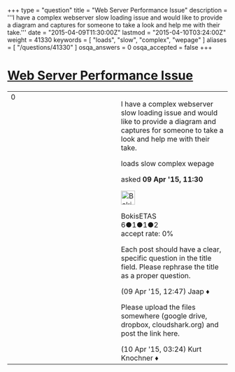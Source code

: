 +++
type = "question"
title = "Web Server Performance Issue"
description = '''I have a complex webserver slow loading issue and would like to provide a diagram and captures for someone to take a look and help me with their take.'''
date = "2015-04-09T11:30:00Z"
lastmod = "2015-04-10T03:24:00Z"
weight = 41330
keywords = [ "loads", "slow", "complex", "wepage" ]
aliases = [ "/questions/41330" ]
osqa_answers = 0
osqa_accepted = false
+++

<div class="headNormal">

# [Web Server Performance Issue](/questions/41330/web-server-performance-issue)

</div>

<div id="main-body">

<div id="askform">

<table id="question-table" style="width:100%;"><colgroup><col style="width: 50%" /><col style="width: 50%" /></colgroup><tbody><tr class="odd"><td style="width: 30px; vertical-align: top"><div class="vote-buttons"><span id="post-41330-upvote" class="ajax-command post-vote up" rel="nofollow" title="I like this post (click again to cancel)"> </span><div id="post-41330-score" class="post-score" title="current number of votes">0</div><span id="post-41330-downvote" class="ajax-command post-vote down" rel="nofollow" title="I dont like this post (click again to cancel)"> </span> <span id="favorite-mark" class="ajax-command favorite-mark" rel="nofollow" title="mark/unmark this question as favorite (click again to cancel)"> </span><div id="favorite-count" class="favorite-count"></div></div></td><td><div id="item-right"><div class="question-body"><p>I have a complex webserver slow loading issue and would like to provide a diagram and captures for someone to take a look and help me with their take.</p></div><div id="question-tags" class="tags-container tags"><span class="post-tag tag-link-loads" rel="tag" title="see questions tagged &#39;loads&#39;">loads</span> <span class="post-tag tag-link-slow" rel="tag" title="see questions tagged &#39;slow&#39;">slow</span> <span class="post-tag tag-link-complex" rel="tag" title="see questions tagged &#39;complex&#39;">complex</span> <span class="post-tag tag-link-wepage" rel="tag" title="see questions tagged &#39;wepage&#39;">wepage</span></div><div id="question-controls" class="post-controls"></div><div class="post-update-info-container"><div class="post-update-info post-update-info-user"><p>asked <strong>09 Apr '15, 11:30</strong></p><img src="https://secure.gravatar.com/avatar/cd7a383fd17f7bbde6414e7910d28fb9?s=32&amp;d=identicon&amp;r=g" class="gravatar" width="32" height="32" alt="BokisETAS&#39;s gravatar image" /><p><span>BokisETAS</span><br />
<span class="score" title="6 reputation points">6</span><span title="1 badges"><span class="badge1">●</span><span class="badgecount">1</span></span><span title="1 badges"><span class="silver">●</span><span class="badgecount">1</span></span><span title="2 badges"><span class="bronze">●</span><span class="badgecount">2</span></span><br />
<span class="accept_rate" title="Rate of the user&#39;s accepted answers">accept rate:</span> <span title="BokisETAS has no accepted answers">0%</span></p></div></div><div id="comments-container-41330" class="comments-container"><span id="41332"></span><div id="comment-41332" class="comment"><div id="post-41332-score" class="comment-score"></div><div class="comment-text"><p>Each post should have a clear, specific question in the title field. Please rephrase the title as a proper question.</p></div><div id="comment-41332-info" class="comment-info"><span class="comment-age">(09 Apr '15, 12:47)</span> <span class="comment-user userinfo">Jaap ♦</span></div></div><span id="41346"></span><div id="comment-41346" class="comment"><div id="post-41346-score" class="comment-score"></div><div class="comment-text"><p>Please upload the files somewhere (google drive, dropbox, cloudshark.org) and post the link here.</p></div><div id="comment-41346-info" class="comment-info"><span class="comment-age">(10 Apr '15, 03:24)</span> <span class="comment-user userinfo">Kurt Knochner ♦</span></div></div></div><div id="comment-tools-41330" class="comment-tools"></div><div class="clear"></div><div id="comment-41330-form-container" class="comment-form-container"></div><div class="clear"></div></div></td></tr></tbody></table>

</div>

</div>

